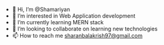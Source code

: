 - 👋 Hi, I’m @Shamariyan
- 👀 I’m interested in Web Application development
- 🌱 I’m currently learning MERN stack
- 💞️ I’m looking to collaborate on learning new technologies
- 📫 How to reach me sharanbalakrish97@gmail.com

<!---
Shamariyan/Shamariyan is a ✨ special ✨ repository because its `README.md` (this file) appears on your GitHub profile.
You can click the Preview link to take a look at your changes.
--->
